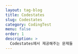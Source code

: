 ```yaml
---
layout: tag-blog
title: Codestates
slug: Codestates
category: CodingTest
menu: false
order: 1
description: >
  Codestates에서 제공해주는 문제들
---
```

